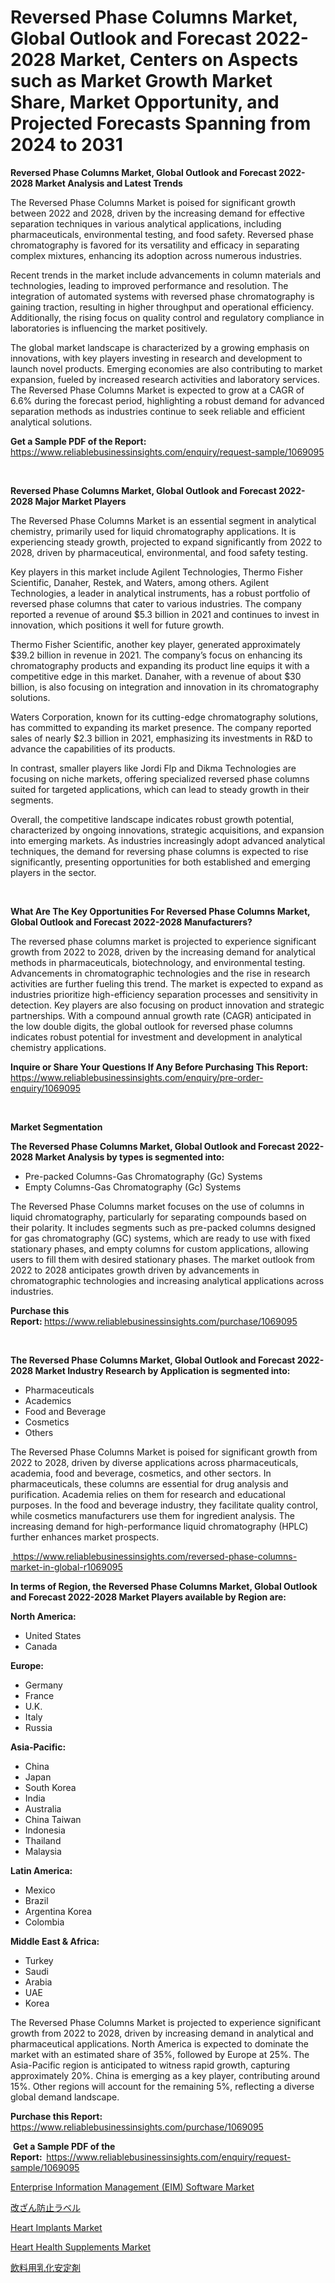 <p><h1>Reversed Phase Columns Market, Global Outlook and Forecast 2022-2028 Market, Centers on Aspects such as Market Growth Market Share, Market Opportunity, and Projected Forecasts Spanning from 2024 to 2031</h1></p><p><strong>Reversed Phase Columns Market, Global Outlook and Forecast 2022-2028 Market Analysis and Latest Trends</strong></p>
<p><p>The Reversed Phase Columns Market is poised for significant growth between 2022 and 2028, driven by the increasing demand for effective separation techniques in various analytical applications, including pharmaceuticals, environmental testing, and food safety. Reversed phase chromatography is favored for its versatility and efficacy in separating complex mixtures, enhancing its adoption across numerous industries.</p><p>Recent trends in the market include advancements in column materials and technologies, leading to improved performance and resolution. The integration of automated systems with reversed phase chromatography is gaining traction, resulting in higher throughput and operational efficiency. Additionally, the rising focus on quality control and regulatory compliance in laboratories is influencing the market positively.</p><p>The global market landscape is characterized by a growing emphasis on innovations, with key players investing in research and development to launch novel products. Emerging economies are also contributing to market expansion, fueled by increased research activities and laboratory services. The Reversed Phase Columns Market is expected to grow at a CAGR of 6.6% during the forecast period, highlighting a robust demand for advanced separation methods as industries continue to seek reliable and efficient analytical solutions.</p></p>
<p><strong>Get a Sample PDF of the Report:&nbsp;</strong> <a href="https://www.reliablebusinessinsights.com/enquiry/request-sample/1069095">https://www.reliablebusinessinsights.com/enquiry/request-sample/1069095</a></p>
<p>&nbsp;</p>
<p><strong>Reversed Phase Columns Market, Global Outlook and Forecast 2022-2028 Major Market Players</strong></p>
<p><p>The Reversed Phase Columns Market is an essential segment in analytical chemistry, primarily used for liquid chromatography applications. It is experiencing steady growth, projected to expand significantly from 2022 to 2028, driven by pharmaceutical, environmental, and food safety testing.</p><p>Key players in this market include Agilent Technologies, Thermo Fisher Scientific, Danaher, Restek, and Waters, among others. Agilent Technologies, a leader in analytical instruments, has a robust portfolio of reversed phase columns that cater to various industries. The company reported a revenue of around $5.3 billion in 2021 and continues to invest in innovation, which positions it well for future growth.</p><p>Thermo Fisher Scientific, another key player, generated approximately $39.2 billion in revenue in 2021. The company’s focus on enhancing its chromatography products and expanding its product line equips it with a competitive edge in this market. Danaher, with a revenue of about $30 billion, is also focusing on integration and innovation in its chromatography solutions. </p><p>Waters Corporation, known for its cutting-edge chromatography solutions, has committed to expanding its market presence. The company reported sales of nearly $2.3 billion in 2021, emphasizing its investments in R&D to advance the capabilities of its products.</p><p>In contrast, smaller players like Jordi Flp and Dikma Technologies are focusing on niche markets, offering specialized reversed phase columns suited for targeted applications, which can lead to steady growth in their segments.</p><p>Overall, the competitive landscape indicates robust growth potential, characterized by ongoing innovations, strategic acquisitions, and expansion into emerging markets. As industries increasingly adopt advanced analytical techniques, the demand for reversing phase columns is expected to rise significantly, presenting opportunities for both established and emerging players in the sector.</p></p>
<p>&nbsp;</p>
<p><strong>What Are The Key Opportunities For Reversed Phase Columns Market, Global Outlook and Forecast 2022-2028 Manufacturers?</strong></p>
<p><p>The reversed phase columns market is projected to experience significant growth from 2022 to 2028, driven by the increasing demand for analytical methods in pharmaceuticals, biotechnology, and environmental testing. Advancements in chromatographic technologies and the rise in research activities are further fueling this trend. The market is expected to expand as industries prioritize high-efficiency separation processes and sensitivity in detection. Key players are also focusing on product innovation and strategic partnerships. With a compound annual growth rate (CAGR) anticipated in the low double digits, the global outlook for reversed phase columns indicates robust potential for investment and development in analytical chemistry applications.</p></p>
<p><strong>Inquire or Share Your Questions If Any Before Purchasing This Report:</strong> <a href="https://www.reliablebusinessinsights.com/enquiry/pre-order-enquiry/1069095">https://www.reliablebusinessinsights.com/enquiry/pre-order-enquiry/1069095</a></p>
<p>&nbsp;</p>
<p><strong>Market Segmentation</strong></p>
<p><strong>The Reversed Phase Columns Market, Global Outlook and Forecast 2022-2028 Market Analysis by types is segmented into:</strong></p>
<p><ul><li>Pre-packed Columns-Gas Chromatography (Gc) Systems</li><li>Empty Columns-Gas Chromatography (Gc) Systems</li></ul></p>
<p><p>The Reversed Phase Columns market focuses on the use of columns in liquid chromatography, particularly for separating compounds based on their polarity. It includes segments such as pre-packed columns designed for gas chromatography (GC) systems, which are ready to use with fixed stationary phases, and empty columns for custom applications, allowing users to fill them with desired stationary phases. The market outlook from 2022 to 2028 anticipates growth driven by advancements in chromatographic technologies and increasing analytical applications across industries.</p></p>
<p><strong>Purchase this Report:&nbsp;</strong><a href="https://www.reliablebusinessinsights.com/purchase/1069095">https://www.reliablebusinessinsights.com/purchase/1069095</a></p>
<p>&nbsp;</p>
<p><strong>The Reversed Phase Columns Market, Global Outlook and Forecast 2022-2028 Market Industry Research by Application is segmented into:</strong></p>
<p><ul><li>Pharmaceuticals</li><li>Academics</li><li>Food and Beverage</li><li>Cosmetics</li><li>Others</li></ul></p>
<p><p>The Reversed Phase Columns Market is poised for significant growth from 2022 to 2028, driven by diverse applications across pharmaceuticals, academia, food and beverage, cosmetics, and other sectors. In pharmaceuticals, these columns are essential for drug analysis and purification. Academia relies on them for research and educational purposes. In the food and beverage industry, they facilitate quality control, while cosmetics manufacturers use them for ingredient analysis. The increasing demand for high-performance liquid chromatography (HPLC) further enhances market prospects.</p></p>
<p><a href="https://www.reliablebusinessinsights.com/reversed-phase-columns-market-in-global-r1069095">&nbsp;https://www.reliablebusinessinsights.com/reversed-phase-columns-market-in-global-r1069095</a></p>
<p><strong>In terms of Region, the Reversed Phase Columns Market, Global Outlook and Forecast 2022-2028 Market Players available by Region are:</strong></p>
<p>
    <p> <strong> North America: </strong>
        <ul>
            <li>United States</li>
            <li>Canada</li>
        </ul>
        </p> 
    <p> <strong> Europe: </strong>
        <ul>
            <li>Germany</li>
            <li>France</li>
            <li>U.K.</li>
            <li>Italy</li>
            <li>Russia</li>
        </ul>
        </p> 
    <p> <strong> Asia-Pacific: </strong>
        <ul>
            <li>China</li>
            <li>Japan</li>
            <li>South Korea</li>
            <li>India</li>
            <li>Australia</li>
            <li>China Taiwan</li>
            <li>Indonesia</li>
            <li>Thailand</li>
            <li>Malaysia</li>
        </ul>
        </p> 
    <p> <strong> Latin America: </strong>
        <ul>
            <li>Mexico</li>
            <li>Brazil</li>
            <li>Argentina Korea</li>
            <li>Colombia</li>
        </ul>
        </p> 
    <p> <strong> Middle East & Africa: </strong>
        <ul>
            <li>Turkey</li>
            <li>Saudi</li>
            <li>Arabia</li>
            <li>UAE</li>
            <li>Korea</li>
        </ul>
    </p>
    </p>
<p><p>The Reversed Phase Columns Market is projected to experience significant growth from 2022 to 2028, driven by increasing demand in analytical and pharmaceutical applications. North America is expected to dominate the market with an estimated share of 35%, followed by Europe at 25%. The Asia-Pacific region is anticipated to witness rapid growth, capturing approximately 20%. China is emerging as a key player, contributing around 15%. Other regions will account for the remaining 5%, reflecting a diverse global demand landscape.</p></p>
<p><strong>Purchase this Report: </strong><a href="https://www.reliablebusinessinsights.com/purchase/1069095">https://www.reliablebusinessinsights.com/purchase/1069095</a></p>
<p>&nbsp;<strong>Get a Sample PDF of the Report:&nbsp;&nbsp;</strong><a href="https://www.reliablebusinessinsights.com/enquiry/request-sample/1069095">https://www.reliablebusinessinsights.com/enquiry/request-sample/1069095</a></p>
<p><strong></strong></p>
<p><p><a href="https://medium.com/@kimwalker1923/future-trends-in-global-enterprise-information-management-eim-software-market-market-insights-c31caba9733d">Enterprise Information Management (EIM) Software Market</a></p><p><a href="https://medium.com/@narcisoferry/2024%E5%B9%B4%E3%81%8B%E3%82%892031%E5%B9%B4%E3%81%BE%E3%81%A7%E3%81%AE%E3%82%BF%E3%83%B3%E3%83%91%E3%83%BC%E8%A8%BC%E6%8B%A0%E3%83%A9%E3%83%99%E3%83%AB%E5%B8%82%E5%A0%B4%E3%81%AE%E5%B1%95%E6%9C%9B%E3%81%A8%E4%BA%88%E6%B8%AC-a99259bc205e">改ざん防止ラベル</a></p><p><a href="https://www.linkedin.com/pulse/global-heart-implants-market-size-expected-reach-cagr-si4je?trackingId=1%2BKv%2F%2FiLSP%2BLmfsGG1QhRQ%3D%3D">Heart Implants Market</a></p><p><a href="https://www.linkedin.com/pulse/strategic-insights-global-heart-health-supplements-market-obece?trackingId=d9q%2F7cL1Tcexxu4XMWiERw%3D%3D">Heart Health Supplements Market</a></p><p><a href="https://medium.com/@qarpaiop35/%E9%A3%B2%E6%96%99%E7%94%A8%E3%82%B0%E3%83%AD%E3%83%BC%E3%83%90%E3%83%AB%E3%82%A8%E3%83%9E%E3%83%AB%E3%82%B8%E3%83%A7%E3%83%B3%E5%AE%89%E5%AE%9A%E5%89%A4%E5%B8%82%E5%A0%B4%E3%81%AE%E7%8A%B6%E6%B3%81-%E5%B0%86%E6%9D%A5%E3%81%AE%E3%83%88%E3%83%AC%E3%83%B3%E3%83%89%E3%81%A8%E5%B8%82%E5%A0%B4%E6%88%A6%E7%95%A5%E3%81%AE%E4%BA%88%E6%B8%AC-2024%E5%B9%B4-2031%E5%B9%B4-a0d30b77994c">飲料用乳化安定剤</a></p></p>